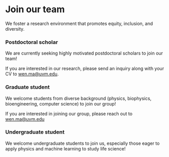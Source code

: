 # <i class="fas fa-hands-helping"></i>Join our team

We foster a research environment that promotes equity, inclusion, and diversity. 


### Postdoctoral scholar
We are currently seeking highly motivated postdoctoral scholars to join our team!

If you are interested in our research, please send an inquiry along with your CV to [wen.ma@uvm.edu](mailto:wen.ma@uvm.edu).


### Graduate student
We welcome students from diverse background (physics, biophysics, bioengineering, computer science) to join our group!

If you are interested in joining our group, please reach out to [wen.ma@uvm.edu](mailto:wen.ma@uvm.edu)

### Undergraduate student
We welcome undergraduate students to join us, especially those eager to apply physics and machine learning to study life science!


